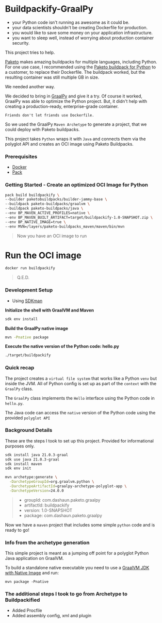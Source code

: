 # Buildpackify-GraalPy

- your Python code isn't running as awesome as it could be.
- your data scientists shouldn't be creating Dockerfile for production.
- you would like to save some money on your application infrastructure.
- you want to sleep well, instead of worrying about production container security.

This project tries to help.

[Paketo](https://paketo.io) makes amazing buildpacks for multiple languages, including Python.
For one use case, I recommended using the [Paketo buildpack for Python](https://paketo.io/docs/howto/python/) to a customer, to replace their Dockerfile.
The buildpack worked, but the resulting container was still multiple GB in size.

We needed another way.

We decided to bring in [GraalPy](https://www.graalvm.org/python/) and give it a try.
Of course it worked, GraalPy was able to optimize the Python project.
But, it didn't help with creating a production-ready, enterprise-grade container.

```text
Friends don't let friends use Dockerfile.
```

So we used the GraalPy `Maven Archetype` to generate a project, that we could deploy with Paketo buildpacks.

This project takes `Python` wraps it with `Java` and connects them via the polyglot API and creates an OCI image using Paketo Buildpacks.

### Prerequisites
- [Docker](https://docker.com)
- [Pack](https://github.com/buildpacks/pack) 

### Getting Started - Create an optimized OCI Image for Python

```bash
pack build buildpackify \
--builder paketobuildpacks/builder-jammy-base \
--buildpack paketo-buildpacks/graalvm \
--buildpack paketo-buildpacks/java \
--env BP_MAVEN_ACTIVE_PROFILES=native \
--env BP_MAVEN_BUILT_ARTIFACT=target/buildpackify-1.0-SNAPSHOT.zip \
--env BP_NATIVE_IMAGE=true \
--env MVN=/layers/paketo-buildpacks_maven/maven/bin/mvn
```
> Now you have an OCI image to run

# Run the OCI image
```bash
docker run buildpackify
```
> Q.E.D.

### Development Setup

- Using [SDKman](https://sdkman.io)

**Initialize the shell with GraalVM and Maven**
```bash
sdk env install
```
**Build the GraalPy native image**
```bash
mvn -Pnative package
```
**Execute the native version of the Python code: hello.py**
```bash
./target/buildpackify
```

### Quick recap

The project creates a `virtual file system` that works like a Python `venv` but inside the JVM.
All of Python config is set up as part of the `context` with the `GraalPy` class.

The `GraalPy` class implements the `Hello` interface using the Python code in `hello.py`.

The Java code can access the `native` version of the Python code using the provided `polyglot API`

### Background Details

These are the steps I took to set up this project. Provided for informational purposes only.

```bash
sdk install java 21.0.3-graal
sdk use java 21.0.3-graal
sdk install maven
sdk env init
```

```bash
mvn archetype:generate \
  -DarchetypeGroupId=org.graalvm.python \
  -DarchetypeArtifactId=graalpy-archetype-polyglot-app \
  -DarchetypeVersion=24.0.0
```
> - groupId: com.dashaun.paketo.graalpy
> - artifactId: buildpackify
> - version: 1.0-SNAPSHOT
> - package: com.dashaun.paketo.graalpy

Now we have a `maven` project that includes some simple `python` code and is ready to go!

### Info from the archetype generation

This simple project is meant as a jumping off point for a polyglot Python Java application on GraalVM.

To build a standalone native executable you need to use a [GraalVM JDK with Native Image](https://www.graalvm.org/downloads/) and run:

```
mvn package -Pnative
```

### The additional steps I took to go from Archetype to Buildpackified

- Added Procfile
- Added assembly config, xml and plugin